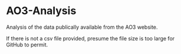 # AO3-Analysis
Analysis of the data publically available from the AO3 website.

If there is not a csv file provided, presume the file size is too large for GitHub to permit.
